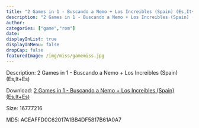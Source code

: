 ```yaml
---
title: "2 Games in 1 - Buscando a Nemo + Los Increibles (Spain) (Es,It+Es)"
description: "2 Games in 1 - Buscando a Nemo + Los Increibles (Spain) (Es,It+Es)"
author: 
categories: ["game","rom"]
date: 
displayInList: true
displayInMenu: false
dropCap: false
featuredImage: /img/miss/gamemiss.jpg
---
```


Description: 2 Games in 1 - Buscando a Nemo + Los Increibles (Spain) (Es,It+Es)

Download: <a style="text-decoration:underline;" href="https://mega.nz/#!OHImgIiK!EDnJHN76OA2tKSSderjv_tnUl6lEarBNkBCZHAnKtAw" target = "_blank" rel = "nofollow" > 2 Games in 1 - Buscando a Nemo + Los Increibles (Spain) (Es,It+Es)</a>

Size: 16777216

MD5: ACEAFFD0C62017A1BB4DF5817B61A0A7

